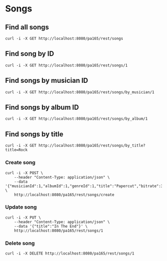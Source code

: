 # Songs

## Find all songs

```
curl -i -X GET http://localhost:8080/pa165/rest/songs
```

## Find song by ID

```
curl -i -X GET http://localhost:8080/pa165/rest/songs/1
```

## Find songs by musician ID

```
curl -i -X GET http://localhost:8080/pa165/rest/songs/by_musician/1
```

## Find songs by album ID

```
curl -i -X GET http://localhost:8080/pa165/rest/songs/by_album/1
```

## Find songs by title

```
curl -i -X GET http://localhost:8080/pa165/rest/songs/by_title?title=Rock
```

### Create song

```
curl -i -X POST \
	--header "Content-Type: application/json" \
	--data '{"musicianId":1,"albumId":1,"genreId":1,"title":"Papercut","bitrate":320,"position":0,"commentary":""}' \
	http://localhost:8080/pa165/rest/songs/create
```

### Update song

```
curl -i -X PUT \
	--header "Content-Type: application/json" \
	--data '{"title":"In The End"}' \
	http://localhost:8080/pa165/rest/songs/1
```

### Delete song

```
curl -i -X DELETE http://localhost:8080/pa165/rest/songs/1
```
